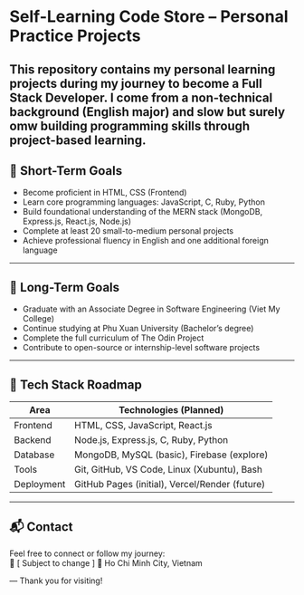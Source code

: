 # Self-Learning Code Store – Personal Practice Projects

This repository contains my personal learning projects during my journey to become a Full Stack Developer. I come from a non-technical background (English major) and slow but surely omw building programming skills through project-based learning.
---

## 🎯 Short-Term Goals

- Become proficient in HTML, CSS (Frontend)
- Learn core programming languages: JavaScript, C, Ruby, Python
- Build foundational understanding of the MERN stack (MongoDB, Express.js, React.js, Node.js)
- Complete at least 20 small-to-medium personal projects
- Achieve professional fluency in English and one additional foreign language

---

## 🚀 Long-Term Goals

- Graduate with an Associate Degree in Software Engineering (Viet My College)
- Continue studying at Phu Xuan University (Bachelor’s degree)
- Complete the full curriculum of The Odin Project
- Contribute to open-source or internship-level software projects

---

## 🧰 Tech Stack Roadmap

| Area        | Technologies (Planned)                     |
|-------------|---------------------------------------------|
| Frontend    | HTML, CSS, JavaScript, React.js             |
| Backend     | Node.js, Express.js, C, Ruby, Python         |
| Database    | MongoDB, MySQL (basic), Firebase (explore)  |
| Tools       | Git, GitHub, VS Code, Linux (Xubuntu), Bash |
| Deployment  | GitHub Pages (initial), Vercel/Render (future) |

---

## 📬 Contact

Feel free to connect or follow my journey:  
📧 [ Subject to change ]
📍 Ho Chi Minh City, Vietnam

—
Thank you for visiting!
